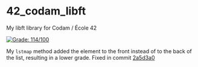 # 42_codam_libft
My libft library for Codam / École 42

[![Grade: 114/100](https://badge42.vercel.app/api/v2/cl1o16nym001109lewimxyxs8/project/2020787)](https://github.com/JaeSeoKim/badge42)

My `lstmap` method added the element to the front instead of to the back of the list, resulting in a lower grade. Fixed in commit [2a5d3a0](https://github.com/FreekBes/42_codam_libft/commit/2a5d3a0f8dff3267327184d3029b9988fccc64b2)
